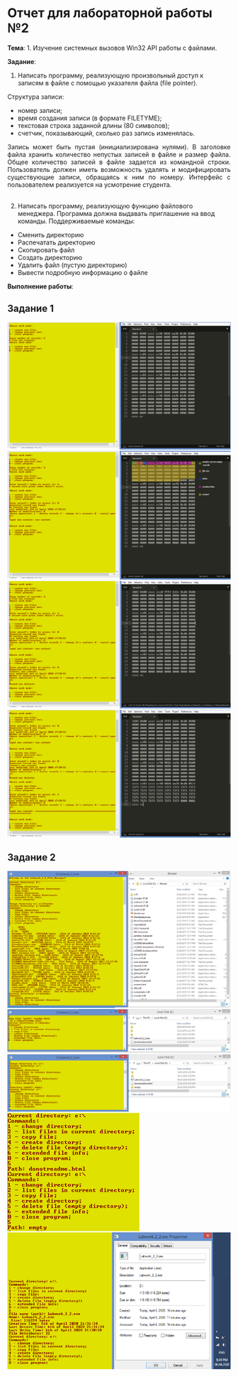 # Отчет для лабораторной работы №2
**Тема**: 1.	Изучение системных вызовов Win32 API работы с файлами.
  
**Задание**:   
1. Написать программу, реализующую произвольный доступ к записям в файле с помощью указателя файла (file pointer).

Структура записи:
  * номер записи;
  * время создания записи (в формате FILETYME);
  * текстовая строка заданной длины (80 символов);
  * счетчик, показывающий, сколько раз запись изменялась.
<div align="justify">Запись может быть пустая (инициализирована нулями).
В заголовке файла хранить количество непустых записей в файле и размер файла. Общее количество записей в файле задается из командной строки. Пользователь должен иметь возможность удалять и модифицировать существующие записи, обращаясь к ним по номеру. Интерфейс с пользователем реализуется на усмотрение студента.
</div>
<br>

2. Написать программу, реализующую функцию файлового менеджера. Программа должна выдавать приглашение на ввод команды. Поддерживаемые команды:
  * Сменить директорию
  * Распечатать директорию
  * Скопировать файл
  * Создать директорию
  * Удалить файл (пустую директорию)
  * Вывести подробную информацию о файле

**Выполнение работы**:   
## Задание 1
![Создание файла с записями](Labwork_2/results/res_1_1.png)
![Добавление контента](Labwork_2/results/res_1_2.png)
![Удаление записи](Labwork_2/results/res_1_3.png)
![Переполнение ввода контента](Labwork_2/results/res_1_4.png)

## Задание 2
![Смена директории/вывод информации](Labwork_2/results/res_2_1.png)
![Копирование файла](Labwork_2/results/res_2_2.png)
![Создание директории](Labwork_2/results/res_2_3.png)
![Удаление файла/директория](Labwork_2/results/res_2_4.png)
![Полная информация о файле](Labwork_2/results/res_2_5.png)
